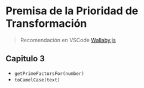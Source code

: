 # Premisa de la Prioridad de Transformación

> Recomendación en VSCode
> [Wallaby.js](https://wallabyjs.com/docs/intro/get-started-vscode.html)

## Capitulo 3

- `getPrimeFactorsFor(number)`
- `toCamelCase(text)`